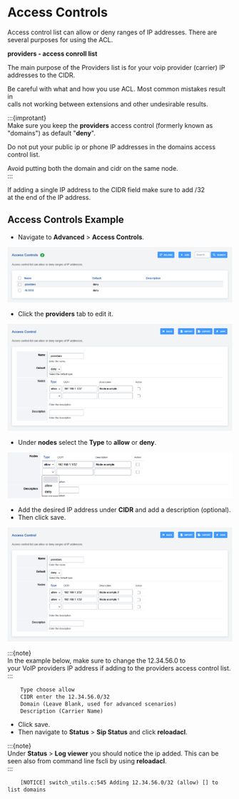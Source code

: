 # Access Controls

Access control list can allow or deny ranges of IP addresses. There are
several purposes for using the ACL.

**providers - access conroll list**

The main purpose of the Providers list is for your voip provider (carrier) IP addresses 
to the CIDR.

Be careful with what and how you use ACL. Most common mistakes result in    
calls not working between extensions and other undesirable results.   

:::{improtant}   
Make sure you keep the **providers** access control (formerly known as   
"domains") as default "**deny**".   

Do not put your public ip or phone IP addresses in the domains access control list.   

Avoid putting both the domain and cidr on the same node.   
:::   

If adding a single IP address to the CIDR field make sure to add /32   
at the end of the IP address.   

## Access Controls Example

- Navigate to **Advanced** > **Access Controls**.

![image](../_static/images/advanced/access_controls/fusionpbx_access_controls1.png)

- Click the **providers** tab to edit it.

![image](../_static/images/advanced/access_controls/fusionpbx_access_controls2.png)

- Under **nodes** select the **Type** to **allow** or **deny**.

![image](../_static/images/advanced/access_controls/fusionpbx_access_controls3.png)

- Add the desired IP address under **CIDR** and add a description (optional).
- Then click save. 

![image](../_static/images/advanced/access_controls/fusionpbx_access_controls4.png)

:::{note}   
In the example below, make sure to change the 12.34.56.0 to   
your VoIP providers IP address if adding to the providers access control list.   
:::   

```
    Type choose allow
    CIDR enter the 12.34.56.0/32
    Domain (Leave Blank, used for advanced scenarios)
    Description (Carrier Name)
```

- Click save.
- Then navigate to **Status** > **Sip Status** and click **reloadacl**.

:::{note}   
Under **Status** > **Log viewer** you should notice the ip added. This can be   
seen also from command line fscli by using **reloadacl**.   
:::

```
    [NOTICE] switch_utils.c:545 Adding 12.34.56.0/32 (allow) [] to list domains
```
